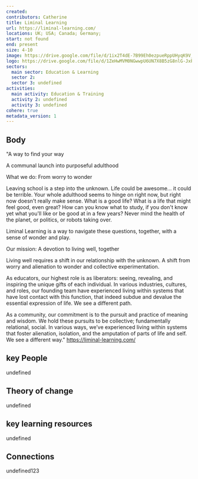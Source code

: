 ```yaml
---
created:
contributors: Catherine
title: Liminal Learning
url: https://liminal-learning.com/
locations: UK; USA; Canada; Germany; 
start: not found
end: present
size: 4-10
image: https://drive.google.com/file/d/1ix2T4dE-7B99Eh0ezpueRppUHyqK9V_u/view?usp=drive_link
logo: https://drive.google.com/file/d/1ZeHwMVM0NGwwpU6UN7X8B5zG8nlG-JxP/view?usp=drive_link
sectors:
  main sector: Education & Learning
  sector 2: 
  sector 3: undefined
activities: 
  main activity: Education & Training
  activity 2: undefined
  activity 3: undefined
cohere: true
metadata_version: 1
---
```



## Body

"A way to find your way

A communal launch into purposeful adulthood

What we do: From worry to wonder

Leaving school is a step into the unknown. Life could be awesome… it could be terrible. Your whole adulthood seems to hinge on right now, but right now doesn't really make sense. What is a good life? What is a life that might feel good, even great? How can you know what to study, if you don't know yet what you'll like or be good at in a few years? Never mind the health of the planet, or politics, or robots taking over.

Liminal Learning is a way to navigate these questions, together, with a sense of wonder and play.

Our mission: A devotion to living well, together

Living well requires a shift in our relationship with the unknown. A shift from worry and alienation to wonder and collective experimentation.

As educators, our highest role is as liberators: seeing, revealing, and inspiring the unique gifts of each individual. In various industries, cultures, and roles, our founding team have experienced living within systems that have lost contact with this function, that indeed subdue and devalue the essential expression of life. We see a different path.

As a community, our commitment is to the pursuit and practice of meaning and wisdom. We hold these pursuits to be collective; fundamentally relational, social. In various ways, we’ve experienced living within systems that foster alienation, isolation, and the amputation of parts of life and self. We see a different way."
https://liminal-learning.com/ 

## key People

undefined

## Theory of change

undefined

## key learning resources

undefined

## Connections

undefined123

